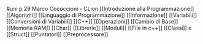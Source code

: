 #uni p.29
Marco Cococcioni - CLion
[[Introduzione alla Programmazione]] 
[[Algoritmi]] 
[[Linguaggio di Programmazione]] 
[[Informazione]] 
[[Variabili]] 
[[Conversioni di Variabili]] 
[[C++]] 
[[Operazioni]] 
[[Cambio di Base]] 
[[Memoria RAM]]
[[Char]] 
[[Librerie]] 
[[Moduli]] 
[[File in c++]] 
[[Classi]] e [[Struct]] 
[[Puntatori]] 
[[Preprocessore]] 